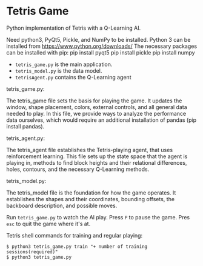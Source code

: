 # Tetris Game

Python implementation of Tetris with a Q-Learning AI.

Need python3, PyQt5, Pickle, and NumPy to be installed.
Python 3 can be installed from https://www.python.org/downloads/
The necessary packages can be installed with pip:
  pip install pyqt5
  pip install pickle
  pip install numpy

* `tetris_game.py` is the main application.
* `tetris_model.py` is the data model.
* `tetrisAgent.py` contains the Q-Learning agent

tetris_game.py:
  
  The tetris_game file sets the basis for playing the game.
  It updates the window, shape placement, colors, external 
  controls, and all general data needed to play. In this file, 
  we provide ways to analyze the performance data ourselves, 
  which would require an additional installation of pandas 
  (pip install pandas).

tetris_agent.py:

  The tetris_agent file establishes the Tetris-playing agent, 
  that uses reinforcement learning. This file sets up the
  state space that the agent is playing in, methods to find
  block heights and their relational differences, holes,
  contours, and the necessary Q-Learning methods.
  
tetris_model.py:

  The tetris_model file is the foundation for how the game operates.
  It establishes the shapes and their coordinates, bounding offsets,
  the backboard description, and possible moves.

Run `tetris_game.py` to watch the AI play.
Press `P` to pause the game.
Pres `esc` to quit the game where it's at.

Tetris shell commands for training and regular playing:

```shell
$ python3 tetris_game.py train "+ number of training sessions(required)"
$ python3 tetris_game.py
```
